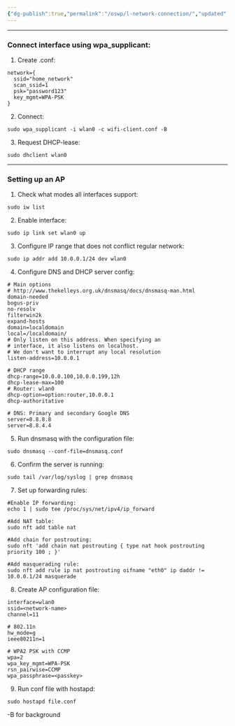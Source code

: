 ```yaml
---
{"dg-publish":true,"permalink":"/oswp/l-network-connection/","updated":"2024-01-05T11:37:27.906+01:00"}
---
```


-------
### Connect interface using wpa_supplicant:
1. Create .conf:
```
network={
  ssid="home_network"
  scan_ssid=1
  psk="password123"
  key_mgmt=WPA-PSK
}
```
2. Connect:
```
sudo wpa_supplicant -i wlan0 -c wifi-client.conf -B
```
3. Request DHCP-lease:
```
sudo dhclient wlan0
```

---------
### Setting up an AP
1. Check what modes all interfaces support:
```
sudo iw list
```
2. Enable interface:
```
sudo ip link set wlan0 up
```
3. Configure IP range that does not conflict regular network:
```
sudo ip addr add 10.0.0.1/24 dev wlan0
```
4. Configure DNS and DHCP server config:
```
# Main options
# http://www.thekelleys.org.uk/dnsmasq/docs/dnsmasq-man.html
domain-needed
bogus-priv
no-resolv
filterwin2k
expand-hosts
domain=localdomain
local=/localdomain/
# Only listen on this address. When specifying an 
# interface, it also listens on localhost.
# We don't want to interrupt any local resolution
listen-address=10.0.0.1

# DHCP range
dhcp-range=10.0.0.100,10.0.0.199,12h
dhcp-lease-max=100
# Router: wlan0
dhcp-option=option:router,10.0.0.1
dhcp-authoritative

# DNS: Primary and secondary Google DNS
server=8.8.8.8
server=8.8.4.4
```
5. Run dnsmasq with the configuration file:
```
sudo dnsmasq --conf-file=dnsmasq.conf
```
6. Confirm the server is running:
```
sudo tail /var/log/syslog | grep dnsmasq
```
7. Set up forwarding rules:
```
#Enable IP forwarding:
echo 1 | sudo tee /proc/sys/net/ipv4/ip_forward

#Add NAT table:
sudo nft add table nat

#Add chain for postrouting:
sudo nft 'add chain nat postrouting { type nat hook postrouting priority 100 ; }'

#Add masquerading rule:
sudo nft add rule ip nat postrouting oifname "eth0" ip daddr != 10.0.0.1/24 masquerade
```
8. Create AP configuration file:
```
interface=wlan0
ssid=<network-name>
channel=11

# 802.11n
hw_mode=g
ieee80211n=1

# WPA2 PSK with CCMP
wpa=2
wpa_key_mgmt=WPA-PSK
rsn_pairwise=CCMP
wpa_passphrase=<passkey>
```
9. Run conf file with hostapd:
```
sudo hostapd file.conf
```
-B for background